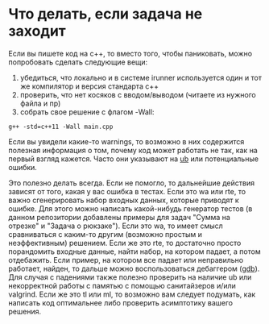 # Что делать, если задача не заходит

Если вы пишете код на c++, то вместо того, чтобы паниковать, можно попробовать сделать следующие вещи:
1) убедиться, что локально и в системе irunner используется один и тот же компилятор и версия стандарта с++
2) проверить, что нет косяков с вводом/выводом (читаете из нужного файла и пр)
3) собрать свое решение с флагом -Wall:
```
g++ -std=c++11 -Wall main.cpp
```
Если вы увидели какие-то warnings, то возможно в них содержится полезная информация о том, почему код может работать не так, как на первый взгляд кажется. Часто они указывают на [ub](https://en.cppreference.com/w/c/language/behavior) или потенциальные ошибки. 

Это полезно делать всегда. Если не помогло, то дальнейшие действия зависят от того, какая у вас ошибка в тестах. Если это wa или rte, то важно сгенерировать набор входных данных, которые приводят к ошибке. Для этого можно написать какой-нибудь генератор тестов (в данном репозитории добавлены примеры для задач "Сумма на отрезке" и "Задача о рюкзаке"). Если это wa, то имеет смысл сравниваться с каким-то другим (возможно простым и неэффективным) решением. Если же это rte, то достаточно просто порандомить входные данные, найти набор, на котором падает, а потом отдебажить. Если пример, на котором все падает или неправильно работает, найден, то дальше можно воспользоваться дебаггером ([gdb](https://acm.bsu.by/wiki/C2018/%D0%A1%D1%80%D0%B5%D0%B4%D1%81%D1%82%D0%B2%D0%B0_%D0%BE%D1%82%D0%BB%D0%B0%D0%B4%D0%BA%D0%B8#GDB_.E2.80.94_GNU_Debugger)). Для случая с падениями также полезно проверить на наличие ub или некорректной работы с памятью с помощью санитайзеров и/или valgrind. Если же это tl или ml, то возможно вам следует подумать, как написать код оптимальнее либо проверить асимптотику вашего решения. 




